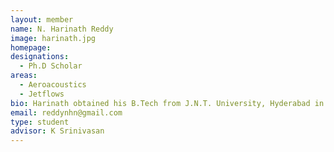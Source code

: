 ```yaml
---
layout: member
name: N. Harinath Reddy
image: harinath.jpg
homepage: 
designations: 
  - Ph.D Scholar
areas: 
  - Aeroacoustics
  - Jetflows
bio: Harinath obtained his B.Tech from J.N.T. University, Hyderabad in 1998, and M.Tech from IIT Guwahati in 2000. He has 8 years of industry and 7 years of teaching experience. He is presently pursuing his Ph.D under Quality Improvement Programme (QIP) at IIT Madras in Mechanical Engineering Department. His reserach work centers on acoustic characteristics of highspeed flows over offset plate.
email: reddynhn@gmail.com
type: student
advisor: K Srinivasan
---
```

